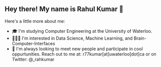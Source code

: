 ## Hey there! My name is Rahul Kumar 👋

Here's a little more about me:

- 🎓 I'm studying Computer Engineering at the University of Waterloo. 
- 👨🏽‍💻 I'm interested in Data Science, Machine Learning, and Brain-Computer-Interfaces
- 🦾 I'm always looking to meet new people and participate in cool oppurtunities. Reach out to me at: r77kumar[at]uwaterloo[dot]ca or on Twitter: @_rahkumar
